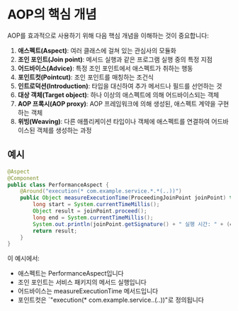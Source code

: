 # AOP의 핵심 개념

AOP를 효과적으로 사용하기 위해 다음 핵심 개념을 이해하는 것이 중요합니다:

1. **애스펙트(Aspect)**: 여러 클래스에 걸쳐 있는 관심사의 모듈화
2. **조인 포인트(Join point)**: 메서드 실행과 같은 프로그램 실행 중의 특정 지점
3. **어드바이스(Advice)**: 특정 조인 포인트에서 애스펙트가 취하는 행동
4. **포인트컷(Pointcut)**: 조인 포인트를 매칭하는 조건식
5. **인트로덕션(Introduction)**: 타입을 대신하여 추가 메서드나 필드를 선언하는 것
6. **대상 객체(Target object)**: 하나 이상의 애스펙트에 의해 어드바이스되는 객체
7. **AOP 프록시(AOP proxy)**: AOP 프레임워크에 의해 생성된, 애스펙트 계약을 구현하는 객체
8. **위빙(Weaving)**: 다른 애플리케이션 타입이나 객체에 애스펙트를 연결하여 어드바이스된 객체를 생성하는 과정

## 예시

```java
@Aspect
@Component
public class PerformanceAspect {
    @Around("execution(* com.example.service.*.*(..))")
    public Object measureExecutionTime(ProceedingJoinPoint joinPoint) throws Throwable {
        long start = System.currentTimeMillis();
        Object result = joinPoint.proceed();
        long end = System.currentTimeMillis();
        System.out.println(joinPoint.getSignature() + " 실행 시간: " + (end - start) + "ms");
        return result;
    }
}
```

이 예시에서:
- 애스펙트는 PerformanceAspect입니다
- 조인 포인트는 서비스 패키지의 메서드 실행입니다
- 어드바이스는 measureExecutionTime 메서드입니다
- 포인트컷은 `"execution(* com.example.service..(..))"로 정의됩니다